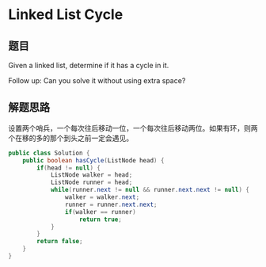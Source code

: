 # Linked List Cycle

## 题目

Given a linked list, determine if it has a cycle in it.

Follow up:
Can you solve it without using extra space? 

## 解题思路

设置两个哨兵，一个每次往后移动一位，一个每次往后移动两位。如果有环，则两个在移的多的那个到头之前一定会遇见。

```java
public class Solution {
    public boolean hasCycle(ListNode head) {
        if(head != null) {
            ListNode walker = head;
            ListNode runner = head;
            while(runner.next != null && runner.next.next != null) {
                walker = walker.next;
                runner = runner.next.next;
                if(walker == runner)
                    return true;
            }
        }
        return false;
    }
}
```

